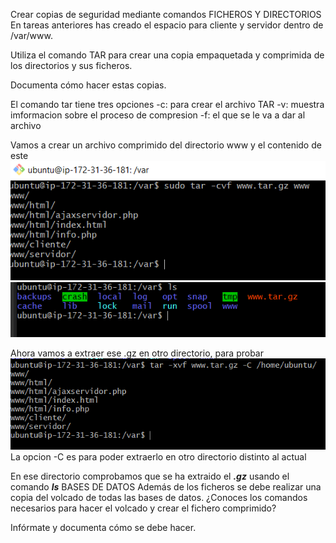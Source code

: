 Crear copias de seguridad mediante comandos
FICHEROS Y DIRECTORIOS
En tareas anteriores has creado el espacio para cliente y servidor dentro de /var/www.

Utiliza el comando TAR para crear una copia empaquetada y comprimida de los directorios y sus ficheros.

Documenta cómo hacer estas copias.

El comando tar tiene tres opciones
-c: para crear el archivo TAR
-v: muestra imformacion sobre el proceso de compresion
-f: el que se le va a dar al archivo

Vamos a crear un archivo comprimido del directorio www y el contenido de este
![](images/tarea06md/captura01.png)
![](images/tarea06md/captura02.png)

Ahora vamos a extraer ese .gz en otro directorio, para probar
![](images/tarea06md/captura03.png)
La opcion -C es para poder extraerlo en otro directorio distinto al actual

En ese directorio comprobamos que se ha extraido el ***.gz*** usando el comando ***ls***
BASES DE DATOS
Además de los ficheros se debe realizar una copia del volcado de todas las bases de datos. ¿Conoces los comandos necesarios para hacer el volcado y crear el fichero comprimido?

Infórmate y documenta cómo se debe hacer.